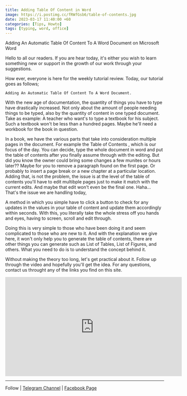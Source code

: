 ```yaml
---
title: Adding Table Of Content in Word
image: https://i.postimg.cc/fRWfGsb6/table-of-contents.jpg
date: 2023-03-17 11:40:00 +60
categories: [Tips, Howto]
tags: [typing, word, office]
---
```


Adding An Automatic Table Of Content To A Word Document on Microsoft Word

 Hello to all our readers. If you are hear today, it's either you wish to learn something new or support in the growth of our work through your suggestions.


How ever, everyone is here for the weekly tutorial review. Today, our tutorial goes as follows;

    Adding An Automatic Table Of Content To A Word Document.

With the new age of documentation, the quantity of things you have to type have drastically increased. Not only about the amount of people needing things to be typed, also by the quantity of content in one typed document. Take as example:
A teacher who want's to type a textbook for his subject. Such a textbook won't be less than a hundred pages. Maybe he'll need a workbook for the book in question.

In a book, we have the various parts that take into consideration multiple pages in the document. For example the Table of Contents , which is our focus of the day. You can decide, type the whole document in word and put the table of contents after you finally assume through with the editing. But did you know the owner could bring some changes a few munites or hours later?? Maybe for you to remove a paragraph found on the first page. Or probably to insert a page break or a new chapter at a particular location. Adding that, is not the problem, the issue is at the level of the table of contents you'll have to edit multibple pages just to make it match with the current edits. And maybe that edit won't even be the final one. Haha... That's the issue we are handling today,

A method in which you simple have to click a button to check for any updates in the values in your table of content and update them accordingly within seconds. With this, you literally take the whole stress off you hands and eyes, having to screen, scroll and edit through.

Doing this is very simple to those who have been doing it and seem complicated to those who are new to it. And with the explanation we give here, it won't only help you to generate the table of contents, there are other things you can generate such as List of Tables, List of Figures, and others. What you need to do is to understand the concept behind it.

Without making the theory too long, let's get practical about it. Follow up through the video and hopefully you'll get the idea. For any questions, contact us throught any of the links you find on this site. 

<iframe width="560" height="315" src="https://www.youtube.com/embed/ejj0-I0Vi5k" title="Fully explained - Generate and use automatic table of contents on a Word Document | PC Drills" frameborder="0" allow="accelerometer; autoplay; clipboard-write; encrypted-media; gyroscope; picture-in-picture; web-share" allowfullscreen></iframe>

---

Follow | [Telegram Channel](https://t.me/pcdrills/) | [Facebook Page](https://facebook.com/pcdrillsofficial/)